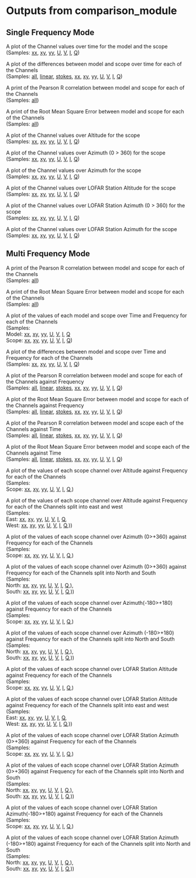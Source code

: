 # Outputs from comparison_module

## Single Frequency Mode <a name="SingleFreq"></a>
A plot of the Channel values over time for the model and the scope\
(Samples: 
[xx](https://zenodo.org/record/1212523/files/se_607_HBA_150MHz_24h_xx_vals_1f.png),
[xy](https://zenodo.org/record/1212523/files/se_607_HBA_150MHz_24h_xy_vals_1f.png),
[yy](https://zenodo.org/record/1212523/files/se_607_HBA_150MHz_24h_yy_vals_1f.png),
[U](https://zenodo.org/record/1212523/files/se_607_HBA_150MHz_24h_U_vals_1f.png),
[V](https://zenodo.org/record/1212523/files/se_607_HBA_150MHz_24h_V_vals_1f.png), 
[I](https://zenodo.org/record/1212523/files/se_607_HBA_150MHz_24h_I_vals_1f.png),
[Q](https://zenodo.org/record/1212523/files/se_607_HBA_150MHz_24h_Q_vals_1f.png))

A plot of the differences between model and scope over time for each of the Channels\
(Samples: 
[all](https://zenodo.org/record/1212523/files/se_607_HBA_150MHz_24h_diff_1f.png),
[linear](https://zenodo.org/record/1212523/files/se_607_HBA_150MHz_24h_diff_linear_1f.png),
[stokes](https://zenodo.org/record/1212523/files/se_607_HBA_150MHz_24h_diff_stokes_1f.png), 
[xx](https://zenodo.org/record/1212523/files/se_607_HBA_150MHz_24h_diff_xx_1f.png),
[xy](https://zenodo.org/record/1212523/files/se_607_HBA_150MHz_24h_diff_xy_1f.png),
[yy](https://zenodo.org/record/1212523/files/se_607_HBA_150MHz_24h_diff_yy_1f.png),
[U](https://zenodo.org/record/1212523/files/se_607_HBA_150MHz_24h_diff_U_1f.png),
[V](https://zenodo.org/record/1212523/files/se_607_HBA_150MHz_24h_diff_V_1f.png),
[I](https://zenodo.org/record/1212523/files/se_607_HBA_150MHz_24h_diff_I_1f.png),
[Q](https://zenodo.org/record/1212523/files/se_607_HBA_150MHz_24h_diff_Q_1f.png))

A print of the Pearson R correlation between model and scope for each of the Channels\
(Samples: [all](https://zenodo.org/record/1212523/files/se_607_HBA_150MHz_24h_1d_corr.txt))

A print of the Root Mean Square Error between model and scope for each of the Channels\
(Samples: [all](https://zenodo.org/record/1212523/files/se_607_HBA_150MHz_24h_1d_rmse.txt))

A plot of the Channel values over Altitude for the scope\
(Samples: [xx](https://zenodo.org/record/1405636/files/_vals_1d_xx_alt_125000000-0Hz.png),
[xy](https://zenodo.org/record/1405636/files/_vals_1d_xy_alt_125000000-0Hz.png),
[yy](https://zenodo.org/record/1405636/files/_vals_1d_yy_alt_125000000-0Hz.png),
[U](https://zenodo.org/record/1405636/files/_vals_1d_U_alt_125000000-0Hz.png),
[V](https://zenodo.org/record/1405636/files/_vals_1d_V_alt_125000000-0Hz.png),
[I](https://zenodo.org/record/1405636/files/_vals_1d_I_alt_125000000-0Hz.png),
[Q](https://zenodo.org/record/1405636/files/_vals_1d_Q_alt_125000000-0Hz.png))

A plot of the Channel values over Azimuth (0 > 360) for the scope\
(Samples: [xx](https://zenodo.org/record/1405636/files/_vals_1d_xx_az_125000000-0Hz.png),
[xy](https://zenodo.org/record/1405636/files/_vals_1d_xy_az_125000000-0Hz.png),
[yy](https://zenodo.org/record/1405636/files/_vals_1d_yy_az_125000000-0Hz.png),
[U](https://zenodo.org/record/1405636/files/_vals_1d_U_az_125000000-0Hz.png),
[V](https://zenodo.org/record/1405636/files/_vals_1d_V_az_125000000-0Hz.png),
[I](https://zenodo.org/record/1405636/files/_vals_1d_I_az_125000000-0Hz.png),
[Q](https://zenodo.org/record/1405636/files/_vals_1d_Q_az_125000000-0Hz.png))

A plot of the Channel values over Azimuth for the scope\
(Samples: [xx](https://zenodo.org/record/1405636/files/_vals_1d_xx_az_ew_125000000-0Hz.png),
[xy](https://zenodo.org/record/1405636/files/_vals_1d_xy_az_ew_125000000-0Hz.png),
[yy](https://zenodo.org/record/1405636/files/_vals_1d_yy_az_ew_125000000-0Hz.png),
[U](https://zenodo.org/record/1405636/files/_vals_1d_U_az_ew_125000000-0Hz.png),
[V](https://zenodo.org/record/1405636/files/_vals_1d_V_az_ew_125000000-0Hz.png),
[I](https://zenodo.org/record/1405636/files/_vals_1d_I_az_ew_125000000-0Hz.png),
[Q](https://zenodo.org/record/1405636/files/_vals_1d_Q_az_ew_125000000-0Hz.png))


A plot of the Channel values over LOFAR Station Altitude for the scope\
(Samples: [xx](https://zenodo.org/record/1405636/files/_vals_1d_xx_stn_alt_125000000-0Hz.png),
[xy](https://zenodo.org/record/1405636/files/_vals_1d_xy_stn_alt_125000000-0Hz.png),
[yy](https://zenodo.org/record/1405636/files/_vals_1d_yy_stn_alt_125000000-0Hz.png),
[U](https://zenodo.org/record/1405636/files/_vals_1d_U_stn_alt_125000000-0Hz.png),
[V](https://zenodo.org/record/1405636/files/_vals_1d_V_stn_alt_125000000-0Hz.png),
[I](https://zenodo.org/record/1405636/files/_vals_1d_I_stn_alt_125000000-0Hz.png),
[Q](https://zenodo.org/record/1405636/files/_vals_1d_Q_stn_alt_125000000-0Hz.png))

A plot of the Channel values over LOFAR Station Azimuth (0 > 360) for the scope\
(Samples: [xx](https://zenodo.org/record/1405636/files/_vals_1d_xx_stn_az_125000000-0Hz.png),
[xy](https://zenodo.org/record/1405636/files/_vals_1d_xy_stn_az_125000000-0Hz.png),
[yy](https://zenodo.org/record/1405636/files/_vals_1d_yy_stn_az_125000000-0Hz.png),
[U](https://zenodo.org/record/1405636/files/_vals_1d_U_stn_az_125000000-0Hz.png),
[V](https://zenodo.org/record/1405636/files/_vals_1d_V_stn_az_125000000-0Hz.png),
[I](https://zenodo.org/record/1405636/files/_vals_1d_I_stn_az_125000000-0Hz.png),
[Q](https://zenodo.org/record/1405636/files/_vals_1d_Q_stn_az_125000000-0Hz.png))

A plot of the Channel values over LOFAR Station Azimuth for the scope\
(Samples: [xx](https://zenodo.org/record/1405636/files/_vals_1d_xx_stn_az_ew_125000000-0Hz.png),
[xy](https://zenodo.org/record/1405636/files/_vals_1d_xy_stn_az_ew_125000000-0Hz.png),
[yy](https://zenodo.org/record/1405636/files/_vals_1d_yy_stn_az_ew_125000000-0Hz.png),
[U](https://zenodo.org/record/1405636/files/_vals_1d_U_stn_az_ew_125000000-0Hz.png),
[V](https://zenodo.org/record/1405636/files/_vals_1d_V_stn_az_ew_125000000-0Hz.png),
[I](https://zenodo.org/record/1405636/files/_vals_1d_I_stn_az_ew_125000000-0Hz.png),
[Q](https://zenodo.org/record/1405636/files/_vals_1d_Q_stn_az_ew_125000000-0Hz.png))

## Multi Frequency Mode <a name="MultiFreq"></a>
A print of the Pearson R correlation between model and scope for each of the Channels \
(Samples: [all](https://zenodo.org/record/1212523/files/se_607_HBA_24h_nd_corr.txt))

A print of the Root Mean Square Error between model and scope for each of the Channels\
(Samples: [all](https://zenodo.org/record/1212523/files/se_607_HBA_24h_nd_rmse.txt))

A plot of the values of each model and scope over Time and Frequency for each of the Channels\
(Samples: \
Model: [xx](https://zenodo.org/record/1212382/files/se_607_HBA_24h_xx_vals_nf_model.png),
[xy](https://zenodo.org/record/1212382/files/se_607_HBA_24h_xy_vals_nf_model.png),
[yy](https://zenodo.org/record/1212382/files/se_607_HBA_24h_yy_vals_nf_model.png),
[U](https://zenodo.org/record/1212382/files/se_607_HBA_24h_U_vals_nf_model.png),
[V](https://zenodo.org/record/1212382/files/se_607_HBA_24h_V_vals_nf_model.png),
[I](https://zenodo.org/record/1212382/files/se_607_HBA_24h_I_vals_nf_model.png),
[Q](https://zenodo.org/record/1212382/files/se_607_HBA_24h_Q_vals_nf_model.png)\
Scope: [xx](https://zenodo.org/record/1212382/files/se_607_HBA_24h_xx_vals_nf_scope.png),
[xy](https://zenodo.org/record/1212382/files/se_607_HBA_24h_xy_vals_nf_scope.png),
[yy](https://zenodo.org/record/1212382/files/se_607_HBA_24h_yy_vals_nf_scope.png),
[U](https://zenodo.org/record/1212382/files/se_607_HBA_24h_U_vals_nf_scope.png),
[V](https://zenodo.org/record/1212382/files/se_607_HBA_24h_V_vals_nf_scope.png),
[I](https://zenodo.org/record/1212382/files/se_607_HBA_24h_I_vals_nf_scope.png),
[Q](https://zenodo.org/record/1212382/files/se_607_HBA_24h_Q_vals_nf_scope.png))

A plot of the differences between model and scope over Time and Frequency for each of the Channels\
(Samples: 
[xx](https://zenodo.org/record/1212382/files/se_607_HBA_24h_xx_diff_nf_sub.png),
[xy](https://zenodo.org/record/1212382/files/se_607_HBA_24h_xy_diff_nf_sub.png),
[yy](https://zenodo.org/record/1212382/files/se_607_HBA_24h_yy_diff_nf_sub.png),
[U](https://zenodo.org/record/1212382/files/se_607_HBA_24h_U_diff_nf_sub.png),
[V](https://zenodo.org/record/1212382/files/se_607_HBA_24h_V_diff_nf_sub.png),
[I](https://zenodo.org/record/1212382/files/se_607_HBA_24h_I_diff_nf_sub.png),
[Q](https://zenodo.org/record/1212382/files/se_607_HBA_24h_Q_diff_nf_sub.png))

A plot of the Pearson R correlation between model and scope for each of the Channels against Frequency\
(Samples: 
[all](https://zenodo.org/record/1212382/files/se_607_HBA_24h_1d_corr_freq.png),
[linear](https://zenodo.org/record/1212523/files/se_607_HBA_24h_1d_corr_freq_linear.png),
[stokes](https://zenodo.org/record/1212523/files/se_607_HBA_24h_1d_corr_freq_stokes.png),
[xx](https://zenodo.org/record/1212471/files/se_607_HBA_24h_1d_corr_freq_xx.png),
[xy](https://zenodo.org/record/1212471/files/se_607_HBA_24h_1d_corr_freq_xy.png),
[yy](https://zenodo.org/record/1212471/files/se_607_HBA_24h_1d_corr_freq_yy.png),
[U](https://zenodo.org/record/1212471/files/se_607_HBA_24h_1d_corr_freq_U.png),
[V](https://zenodo.org/record/1212471/files/se_607_HBA_24h_1d_corr_freq_V.png),
[I](https://zenodo.org/record/1212471/files/se_607_HBA_24h_1d_corr_freq_I.png),
[Q](https://zenodo.org/record/1212471/files/se_607_HBA_24h_1d_corr_freq_Q.png))

A plot of the Root Mean Square Error between model and scope for each of the Channels against Frequency\
(Samples: 
[all](https://zenodo.org/record/1212382/files/se_607_HBA_24h_1d_rmse_freq.png), 
[linear](https://zenodo.org/record/1212523/files/se_607_HBA_24h_1d_rmse_freq_linear.png),
[stokes](https://zenodo.org/record/1212523/files/se_607_HBA_24h_1d_rmse_freq_stokes.png),
[xx](https://zenodo.org/record/1212471/files/se_607_HBA_24h_1d_rmse_freq_xx.png),
[xy](https://zenodo.org/record/1212471/files/se_607_HBA_24h_1d_rmse_freq_xy.png), 
[yy](https://zenodo.org/record/1212471/files/se_607_HBA_24h_1d_rmse_freq_yy.png),
[U](https://zenodo.org/record/1212471/files/se_607_HBA_24h_1d_rmse_freq_U.png),
[V](https://zenodo.org/record/1212471/files/se_607_HBA_24h_1d_rmse_freq_V.png),
[I](https://zenodo.org/record/1212471/files/se_607_HBA_24h_1d_rmse_freq_I.png),
[Q](https://zenodo.org/record/1212471/files/se_607_HBA_24h_1d_rmse_freq_Q.png))

A plot of the Pearson R correlation between model and scope each of the Channels against Time\
(Samples: 
[all](https://zenodo.org/record/1212382/files/se_607_HBA_24h_1d_corr_time.png),
[linear](https://zenodo.org/record/1212523/files/se_607_HBA_24h_1d_corr_time_linear.png),
[stokes](https://zenodo.org/record/1212523/files/se_607_HBA_24h_1d_corr_time_stokes.png),
[xx](https://zenodo.org/record/1212471/files/se_607_HBA_24h_1d_corr_time_xx.png),
[xy](https://zenodo.org/record/1212471/files/se_607_HBA_24h_1d_corr_time_xy.png),
[yy](https://zenodo.org/record/1212471/files/se_607_HBA_24h_1d_corr_time_yy.png),
[U](https://zenodo.org/record/1212471/files/se_607_HBA_24h_1d_corr_time_U.png),
[V](https://zenodo.org/record/1212471/files/se_607_HBA_24h_1d_corr_time_V.png),
[I](https://zenodo.org/record/1212471/files/se_607_HBA_24h_1d_corr_time_I.png),
[Q](https://zenodo.org/record/1212471/files/se_607_HBA_24h_1d_corr_time_Q.png))

A plot of the Root Mean Square Error between model and scope each of the Channels against Time\
(Samples: 
[all](https://zenodo.org/record/1212382/files/se_607_HBA_24h_1d_rmse_time.png),
[linear](https://zenodo.org/record/1212523/files/se_607_HBA_24h_1d_rmse_time_linear.png),
[stokes](https://zenodo.org/record/1212523/files/se_607_HBA_24h_1d_rmse_time_stokes.png),
[xx](https://zenodo.org/record/1212471/files/se_607_HBA_24h_1d_rmse_time_xx.png),
[xy](https://zenodo.org/record/1212471/files/se_607_HBA_24h_1d_rmse_time_xy.png),
[yy](https://zenodo.org/record/1212471/files/se_607_HBA_24h_1d_rmse_time_yy.png),
[U](https://zenodo.org/record/1212471/files/se_607_HBA_24h_1d_rmse_time_U.png),
[V](https://zenodo.org/record/1212471/files/se_607_HBA_24h_1d_rmse_time_V.png),
[I](https://zenodo.org/record/1212471/files/se_607_HBA_24h_1d_rmse_time_I.png),
[Q](https://zenodo.org/record/1212471/files/se_607_HBA_24h_1d_rmse_time_Q.png))

A plot of the values of each scope channel over Altitude against Frequency for each of the Channels\
(Samples: \
Scope: [xx](https://zenodo.org/record/1405597/files/_alt_nd_xx_Freq.png),
[xy](https://zenodo.org/record/1405597/files/_alt_nd_xy_Freq.png),
[yy](https://zenodo.org/record/1405597/files/_alt_nd_yy_Freq.png),
[U](https://zenodo.org/record/1405597/files/_alt_nd_U_Freq.png),
[V](https://zenodo.org/record/1405597/files/_alt_nd_V_Freq.png),
[I](https://zenodo.org/record/1405597/files/_alt_nd_I_Freq.png),
[Q](https://zenodo.org/record/1405597/files/_alt_nd_Q_Freq.png),)

A plot of the values of each scope channel over Altitude against Frequency for each of the Channels split into east and west\
(Samples: \
East: [xx](https://zenodo.org/record/1405597/files/_alt_nd_xx_Freq_East.png),
[xy](https://zenodo.org/record/1405597/files/_alt_nd_xy_Freq_East.png),
[yy](https://zenodo.org/record/1405597/files/_alt_nd_yy_Freq_East.png),
[U](https://zenodo.org/record/1405597/files/_alt_nd_U_Freq_East.png),
[V](https://zenodo.org/record/1405597/files/_alt_nd_V_Freq_East.png),
[I](https://zenodo.org/record/1405597/files/_alt_nd_I_Freq_East.png),
[Q](https://zenodo.org/record/1405597/files/_alt_nd_Q_Freq_East.png),\
West: [xx](https://zenodo.org/record/1405597/files/_alt_nd_xx_Freq_West.png),
[xy](https://zenodo.org/record/1405597/files/_alt_nd_xy_Freq_West.png),
[yy](https://zenodo.org/record/1405597/files/_alt_nd_yy_Freq_West.png),
[U](https://zenodo.org/record/1405597/files/_alt_nd_U_Freq_West.png),
[V](https://zenodo.org/record/1405597/files/_alt_nd_V_Freq_West.png),
[I](https://zenodo.org/record/1405597/files/_alt_nd_I_Freq_West.png),
[Q](https://zenodo.org/record/1405597/files/_alt_nd_Q_Freq_West.png),))


A plot of the values of each scope channel over Azimuth (0>+360)  against Frequency for each of the Channels\
(Samples: \
Scope: [xx](https://zenodo.org/record/1405597/files/_az_nd_xx_Freq.png),
[xy](https://zenodo.org/record/1405597/files/_az_nd_xy_Freq.png),
[yy](https://zenodo.org/record/1405597/files/_az_nd_yy_Freq.png),
[U](https://zenodo.org/record/1405597/files/_az_nd_U_Freq.png),
[V](https://zenodo.org/record/1405597/files/_az_nd_V_Freq.png),
[I](https://zenodo.org/record/1405597/files/_az_nd_I_Freq.png),
[Q](https://zenodo.org/record/1405597/files/_az_nd_Q_Freq.png),)

A plot of the values of each scope channel over Azimuth (0>+360) against Frequency for each of the Channels split into North and South\
(Samples: \
North: [xx](https://zenodo.org/record/1405597/files/_az_nd_xx_Freq_North.png),
[xy](https://zenodo.org/record/1405597/files/_az_nd_xy_Freq_North.png),
[yy](https://zenodo.org/record/1405597/files/_az_nd_yy_Freq_North.png),
[U](https://zenodo.org/record/1405597/files/_az_nd_U_Freq_North.png),
[V](https://zenodo.org/record/1405597/files/_az_nd_V_Freq_North.png),
[I](https://zenodo.org/record/1405597/files/_az_nd_I_Freq_North.png),
[Q](https://zenodo.org/record/1405597/files/_az_nd_Q_Freq_North.png),),\
South: [xx](https://zenodo.org/record/1405597/files/_az_nd_xx_Freq_South.png),
[xy](https://zenodo.org/record/1405597/files/_az_nd_xy_Freq_South.png),
[yy](https://zenodo.org/record/1405597/files/_az_nd_yy_Freq_South.png),
[U](https://zenodo.org/record/1405597/files/_az_nd_U_Freq_South.png),
[V](https://zenodo.org/record/1405597/files/_az_nd_V_Freq_South.png),
[I](https://zenodo.org/record/1405597/files/_az_nd_I_Freq_South.png),
[Q](https://zenodo.org/record/1405597/files/_az_nd_Q_Freq_South.png),))


A plot of the values of each scope channel over Azimuth(-180>+180) against Frequency for each of the Channels\
(Samples: \
Scope: [xx](https://zenodo.org/record/1405597/files/_az_ew_nd_xx_Freq.png),
[xy](https://zenodo.org/record/1405597/files/_az_ew_nd_xy_Freq.png),
[yy](https://zenodo.org/record/1405597/files/_az_ew_nd_yy_Freq.png),
[U](https://zenodo.org/record/1405597/files/_az_ew_nd_U_Freq.png),
[V](https://zenodo.org/record/1405597/files/_az_ew_nd_V_Freq.png),
[I](https://zenodo.org/record/1405597/files/_az_ew_nd_I_Freq.png),
[Q](https://zenodo.org/record/1405597/files/_az_ew_nd_Q_Freq.png),)

A plot of the values of each scope channel over Azimuth (-180>+180) against Frequency for each of the Channels split into North and South\
(Samples: \
North: [xx](https://zenodo.org/record/1405597/files/_az_ew_nd_xx_Freq_North.png),
[xy](https://zenodo.org/record/1405597/files/_az_ew_nd_xy_Freq_North.png),
[yy](https://zenodo.org/record/1405597/files/_az_ew_nd_yy_Freq_North.png),
[U](https://zenodo.org/record/1405597/files/_az_ew_nd_U_Freq_North.png),
[V](https://zenodo.org/record/1405597/files/_az_ew_nd_V_Freq_North.png),
[I](https://zenodo.org/record/1405597/files/_az_ew_nd_I_Freq_North.png),
[Q](https://zenodo.org/record/1405597/files/_az_ew_nd_Q_Freq_North.png),),\
South: [xx](https://zenodo.org/record/1405597/files/_az_ew_nd_xx_Freq_South.png),
[xy](https://zenodo.org/record/1405597/files/_az_ew_nd_xy_Freq_South.png),
[yy](https://zenodo.org/record/1405597/files/_az_ew_nd_yy_Freq_South.png),
[U](https://zenodo.org/record/1405597/files/_az_ew_nd_U_Freq_South.png),
[V](https://zenodo.org/record/1405597/files/_az_ew_nd_V_Freq_South.png),
[I](https://zenodo.org/record/1405597/files/_az_ew_nd_I_Freq_South.png),
[Q](https://zenodo.org/record/1405597/files/_az_ew_nd_Q_Freq_South.png),))


A plot of the values of each scope channel over LOFAR Station Altitude against Frequency for each of the Channels\
(Samples: \
Scope: [xx](https://zenodo.org/record/1405597/files/_stn_alt_nd_xx_Freq.png),
[xy](https://zenodo.org/record/1405597/files/_stn_alt_nd_xy_Freq.png),
[yy](https://zenodo.org/record/1405597/files/_stn_alt_nd_yy_Freq.png),
[U](https://zenodo.org/record/1405597/files/_stn_alt_nd_U_Freq.png),
[V](https://zenodo.org/record/1405597/files/_stn_alt_nd_V_Freq.png),
[I](https://zenodo.org/record/1405597/files/_stn_alt_nd_I_Freq.png),
[Q](https://zenodo.org/record/1405597/files/_stn_alt_nd_Q_Freq.png),)

A plot of the values of each scope channel over LOFAR Station Altitude against Frequency for each of the Channels split into east and west\
(Samples: \
East: [xx](https://zenodo.org/record/1405597/files/_stn_alt_nd_xx_Freq_East.png),
[xy](https://zenodo.org/record/1405597/files/_stn_alt_nd_xy_Freq_East.png),
[yy](https://zenodo.org/record/1405597/files/_stn_alt_nd_yy_Freq_East.png),
[U](https://zenodo.org/record/1405597/files/_stn_alt_nd_U_Freq_East.png),
[V](https://zenodo.org/record/1405597/files/_stn_alt_nd_V_Freq_East.png),
[I](https://zenodo.org/record/1405597/files/_stn_alt_nd_I_Freq_East.png),
[Q](https://zenodo.org/record/1405597/files/_stn_alt_nd_Q_Freq_East.png),\
West: [xx](https://zenodo.org/record/1405597/files/_stn_alt_nd_xx_Freq_West.png),
[xy](https://zenodo.org/record/1405597/files/_stn_alt_nd_xy_Freq_West.png),
[yy](https://zenodo.org/record/1405597/files/_stn_alt_nd_yy_Freq_West.png),
[U](https://zenodo.org/record/1405597/files/_stn_alt_nd_U_Freq_West.png),
[V](https://zenodo.org/record/1405597/files/_stn_alt_nd_V_Freq_West.png),
[I](https://zenodo.org/record/1405597/files/_stn_alt_nd_I_Freq_West.png),
[Q](https://zenodo.org/record/1405597/files/_stn_alt_nd_Q_Freq_West.png),))


A plot of the values of each scope channel over LOFAR Station Azimuth (0>+360)  against Frequency for each of the Channels\
(Samples: \
Scope: [xx](https://zenodo.org/record/1405597/files/_stn_az_nd_xx_Freq.png),
[xy](https://zenodo.org/record/1405597/files/_stn_az_nd_xy_Freq.png),
[yy](https://zenodo.org/record/1405597/files/_stn_az_nd_yy_Freq.png),
[U](https://zenodo.org/record/1405597/files/_stn_az_nd_U_Freq.png),
[V](https://zenodo.org/record/1405597/files/_stn_az_nd_V_Freq.png),
[I](https://zenodo.org/record/1405597/files/_stn_az_nd_I_Freq.png),
[Q](https://zenodo.org/record/1405597/files/_stn_az_nd_Q_Freq.png),)

A plot of the values of each scope channel over LOFAR Station Azimuth (0>+360) against Frequency for each of the Channels split into North and South\
(Samples: \
North: [xx](https://zenodo.org/record/1405597/files/_stn_az_nd_xx_Freq_North.png),
[xy](https://zenodo.org/record/1405597/files/_stn_az_nd_xy_Freq_North.png),
[yy](https://zenodo.org/record/1405597/files/_stn_az_nd_yy_Freq_North.png),
[U](https://zenodo.org/record/1405597/files/_stn_az_nd_U_Freq_North.png),
[V](https://zenodo.org/record/1405597/files/_stn_az_nd_V_Freq_North.png),
[I](https://zenodo.org/record/1405597/files/_stn_az_nd_I_Freq_North.png),
[Q](https://zenodo.org/record/1405597/files/_stn_az_nd_Q_Freq_North.png),),\
South: [xx](https://zenodo.org/record/1405597/files/_stn_az_nd_xx_Freq_South.png),
[xy](https://zenodo.org/record/1405597/files/_stn_az_nd_xy_Freq_South.png),
[yy](https://zenodo.org/record/1405597/files/_stn_az_nd_yy_Freq_South.png),
[U](https://zenodo.org/record/1405597/files/_stn_az_nd_U_Freq_South.png),
[V](https://zenodo.org/record/1405597/files/_stn_az_nd_V_Freq_South.png),
[I](https://zenodo.org/record/1405597/files/_stn_az_nd_I_Freq_South.png),
[Q](https://zenodo.org/record/1405597/files/_stn_az_nd_Q_Freq_South.png),))


A plot of the values of each scope channel over LOFAR Station Azimuth(-180>+180) against Frequency for each of the Channels\
(Samples: \
Scope: [xx](https://zenodo.org/record/1405597/files/_stn_az_ew_nd_xx_Freq.png),
[xy](https://zenodo.org/record/1405597/files/_stn_az_ew_nd_xy_Freq.png),
[yy](https://zenodo.org/record/1405597/files/_stn_az_ew_nd_yy_Freq.png),
[U](https://zenodo.org/record/1405597/files/_stn_az_ew_nd_U_Freq.png),
[V](https://zenodo.org/record/1405597/files/_stn_az_ew_nd_V_Freq.png),
[I](https://zenodo.org/record/1405597/files/_stn_az_ew_nd_I_Freq.png),
[Q](https://zenodo.org/record/1405597/files/_stn_az_ew_nd_Q_Freq.png),)

A plot of the values of each scope channel over LOFAR Station Azimuth (-180>+180) against Frequency for each of the Channels split into North and South\
(Samples: \
North: [xx](https://zenodo.org/record/1405597/files/_stn_az_ew_nd_xx_Freq_North.png),
[xy](https://zenodo.org/record/1405597/files/_stn_az_ew_nd_xy_Freq_North.png),
[yy](https://zenodo.org/record/1405597/files/_stn_az_ew_nd_yy_Freq_North.png),
[U](https://zenodo.org/record/1405597/files/_stn_az_ew_nd_U_Freq_North.png),
[V](https://zenodo.org/record/1405597/files/_stn_az_ew_nd_V_Freq_North.png),
[I](https://zenodo.org/record/1405597/files/_stn_az_ew_nd_I_Freq_North.png),
[Q](https://zenodo.org/record/1405597/files/_stn_az_ew_nd_Q_Freq_North.png),),\
South: [xx](https://zenodo.org/record/1405597/files/_stn_az_ew_nd_xx_Freq_South.png),
[xy](https://zenodo.org/record/1405597/files/_stn_az_ew_nd_xy_Freq_South.png),
[yy](https://zenodo.org/record/1405597/files/_stn_az_ew_nd_yy_Freq_South.png),
[U](https://zenodo.org/record/1405597/files/_stn_az_ew_nd_U_Freq_South.png),
[V](https://zenodo.org/record/1405597/files/_stn_az_ew_nd_V_Freq_South.png),
[I](https://zenodo.org/record/1405597/files/_stn_az_ew_nd_I_Freq_South.png),
[Q](https://zenodo.org/record/1405597/files/_stn_az_ew_nd_Q_Freq_South.png),))

